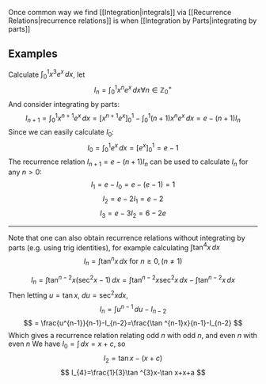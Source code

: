 Once common way we find [[Integration|integrals]] via [[Recurrence Relations|recurrence relations]] is when [[Integration by Parts|integrating by parts]]
## Examples
Calculate $\int _{0}^{1}x^{3}e^{ x } \, dx$, let
$$
I_{n}=\int _{0}^{1}x^{n}e^{ x } \, dx \forall n\in \mathbb{Z}^+_{0}
$$
And consider integrating by parts:
$$
I_{n+1}=\int _{0}^{1}x^{n+1}e^{ x } \, dx =[x^{n+1}e^{ x }]^1_{0}-\int _{0}^{1}(n+1)x^{n}e^{ x } \, dx =e-(n+1)I_{n}
$$
Since we can easily calculate $I_{0}$:
$$
I_{0}=\int _{0}^{1}e^{ x } \, dx =[e^{ x }]^1_{0}=e-1
$$
The recurrence relation $I_{n+1}=e-(n+1)I_{n}$ can be used to calculate $I_{n}$ for any $n>0$:
$$
I_{1}=e-I_{0}=e-(e-1)=1
$$
$$
 I_{2}=e-2I_{1}=e-2
$$
$$
 I_{3}=e-3I_{2}=6-2e
$$
___
Note that one can also obtain recurrence relations without integrating by parts (e.g. using trig identities), for example calculating $\int \tan ^{4}x \, dx$
$$
I_{n}=\int \tan^nx \, dx \text{ for }n\geq 0,\,(n\neq 1)
$$

$$
I_{n}=\int \tan ^{n-2}x(\sec ^{2}x-1) \, dx =\int \tan ^{n-2}x\sec ^{2}x \, dx -\int \tan ^{n-2}x \, dx 
$$
Then letting $u=\tan x$, $du=\sec ^{2}xdx$,
$$
I_{n}=\int u^{n-1} \, du -I_{n-2}
$$
$$
= \frac{u^{n-1}}{n-1}-I_{n-2}=\frac{\tan ^{n-1}x}{n-1}-I_{n-2}
$$
Which gives a recurrence relation relating odd $n$ with odd $n$, and even $n$ with even $n$
We have $I_{0}=\int  \, dx=x+c$, so
$$
I_{2}=\tan x-(x+c)
$$
$$
I_{4}=\frac{1}{3}\tan ^{3}x-\tan x+x+a 
$$
